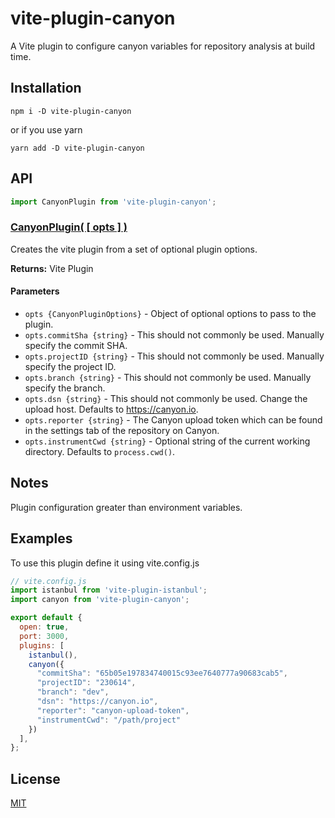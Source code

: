 vite-plugin-canyon
==========================


A Vite plugin to configure canyon variables for repository analysis at build time.

Installation
--------------------------
`npm i -D vite-plugin-canyon`

or if you use yarn

`yarn add -D vite-plugin-canyon`

API
--------------------------

```js
import CanyonPlugin from 'vite-plugin-canyon';
```

### [CanyonPlugin( [ opts ] )](#canyon-plugin)

Creates the vite plugin from a set of optional plugin options.

**Returns:** Vite Plugin

#### Parameters
*  `opts {CanyonPluginOptions}` - Object of optional options to pass to the plugin.
*  `opts.commitSha {string}` - This should not commonly be used. Manually specify the commit SHA.
*  `opts.projectID {string}` - This should not commonly be used. Manually specify the project ID.
*  `opts.branch {string}` - This should not commonly be used. Manually specify the branch.
*  `opts.dsn {string}` - This should not commonly be used. Change the upload host. Defaults to https://canyon.io.
*  `opts.reporter {string}` - The Canyon upload token which can be found in the settings tab of the repository on Canyon.
*  `opts.instrumentCwd {string}` - Optional string of the current working directory. Defaults to `process.cwd()`.

Notes
--------------------------

Plugin configuration greater than environment variables.

Examples
--------------------------

To use this plugin define it using vite.config.js

```js
// vite.config.js
import istanbul from 'vite-plugin-istanbul';
import canyon from 'vite-plugin-canyon';

export default {
  open: true,
  port: 3000,
  plugins: [
    istanbul(),
    canyon({
      "commitSha": "65b05e197834740015c93ee7640777a90683cab5",
      "projectID": "230614",
      "branch": "dev",
      "dsn": "https://canyon.io",
      "reporter": "canyon-upload-token",
      "instrumentCwd": "/path/project"
    })
  ],
};
```

License
--------------------------

[MIT](./LICENSE)
